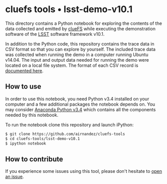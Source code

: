 # cluefs tools • lsst-demo-v10.1

This directory contains a Python notebook for exploring the contents of the data collected and emitted by [clueFS](https://github.com/airnandez/cluefs) while executing the demonstration software of the [LSST](http://dm.lsst.org/) software framework v10.1.

In addition to the Python code, this repository contains the trace data in CSV format so that you can explore by yourself. The included trace data was collected when running the demo in a computer running Ubuntu v14.04. The input and output data needed for running the demo were located on a local file system. The format of each CSV record is [documented here](https://github.com/airnandez/cluefs/blob/master/doc/EventFormats.md).

## How to use

In order to use this notebook, you need Python v3.4 installed on your computer and a few additional packages the notebook depends on. You may consider [Anaconda Python v3.4](http://continuum.io/downloads#py34) which contains all the components needed by this notebook.

To run the notebook clone this repository and launch iPython:

```bash
$ git clone https://github.com/airnandez/cluefs-tools
$ cd cluefs-tools/lsst-demo-v10.1
$ ipython notebook
```

## How to contribute

If you experience some issues using this tool, please don't hesitate to [open an issue](https://github.com/airnandez/cluefs-tools/issues).


